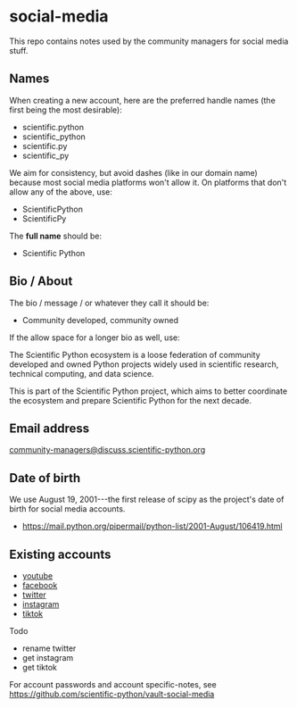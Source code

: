 # social-media

This repo contains notes used by the community managers for social media stuff.

## Names

When creating a new account, here are the preferred handle names (the first being the most desirable):

- scientific.python
- scientific_python
- scientific.py
- scientific_py

We aim for consistency, but avoid dashes (like in our domain name) because most social media platforms won't allow it. On platforms that don't allow any of the above, use:

- ScientificPython
- ScientificPy

The **full name** should be:

- Scientific Python

## Bio / About

The bio / message / or whatever they call it should be:

- Community developed, community owned

If the allow space for a longer bio as well, use:

The Scientific Python ecosystem is a loose federation of community developed
and owned Python projects widely used in scientific research, technical
computing, and data science.

This <website> is part of the Scientific Python project, which aims to better
coordinate the ecosystem and prepare Scientific Python for the next decade.

## Email address

community-managers@discuss.scientific-python.org

## Date of birth

We use August 19, 2001---the first release of scipy as the project's date of birth for social media accounts.

- https://mail.python.org/pipermail/python-list/2001-August/106419.html 

## Existing accounts

- [youtube](https://www.youtube.com/channel/UC2wKi87Wmy9C1OQMyD9fGxA)
- [facebook](https://www.facebook.com/scientific.python)
- [twitter](https://twitter.com/scientific_py)
- [instagram](https://www.instagram.com/scientific.python/)
- [tiktok](https://www.tiktok.com/@scientific.python)

Todo

- rename twitter
- get instagram
- get tiktok

For account passwords and account specific-notes, see
https://github.com/scientific-python/vault-social-media


